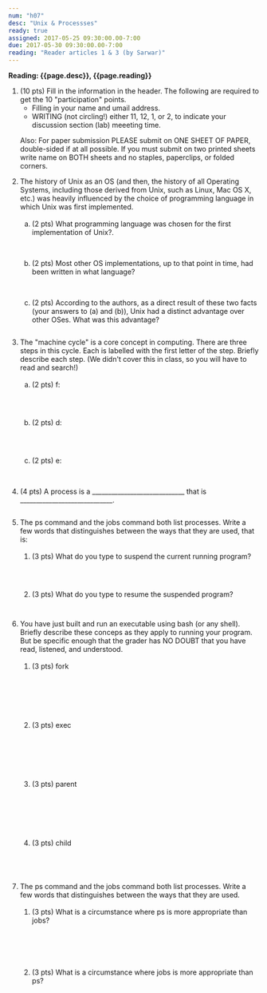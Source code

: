 ```yaml
---
num: "h07"
desc: "Unix & Processses"
ready: true
assigned: 2017-05-25 09:30:00.00-7:00
due: 2017-05-30 09:30:00.00-7:00
reading: "Reader articles 1 & 3 (by Sarwar)"
---
```

 
 <div style='display:none'>
https://ucsb-cs32-s17.github.io/hwk/h07/
</div>

<b>Reading: {{page.desc}},  {{page.reading}}</b>
 
<ol start="1">

<li>(10 pts) Fill in the information in the header. The following are required to get the 10 "participation" points.
    <ul>
    <li>Filling in your name and umail address.<br /></li>
    <li>WRITING (not circling!) either 11, 12, 1, or 2, to indicate your discussion section (lab) meeeting time.<br /></li>
    </ul>
    <p>Also: For paper submission PLEASE submit on ONE SHEET OF PAPER, double-sided if at all possible. If you must submit  on two printed sheets write name on BOTH sheets and no staples, paperclips, or folded corners.<br />
    </p>
 </li> 


 <li>The history of Unix as an OS (and then, the history of all Operating Systems, including those derived from Unix, such as Linux, Mac OS X, etc.) was heavily influenced by the choice of programming language in which Unix was first implemented. 
  <ol type='a'>
    <li style='margin-bottom:1em;'>(2 pts) What programming language was chosen for the first implementation of Unix?.</li>
    
    <li style='margin-bottom:1em;'>(2 pts) Most other OS implementations, up to that point in time, had been written in what language?</li>
    
    <li style='margin-bottom:2em;'>(2 pts) According to the authors, as a direct result of these two facts (your answers to (a) and (b)), Unix had a distinct advantage over other OSes. What was this advantage?</li>
  </ol>
  </li>

 <li>The "machine cycle" is a core concept in  computing. There are three steps in this cycle. Each is labelled with the first letter of the step. Briefly describe each step. (We didn't cover this in class, so you will have to read and search!) 
  <ol type='a'>
    <li style='margin-bottom:2em;'>(2 pts) f:</li>
    
    <li style='margin-bottom:2em;'>(2 pts) d:</li>
    
    <li  style='margin-bottom:2em;'>(2 pts) e:</li>
  </ol>
  </li>

 <div class="pagebreak"></div>

<br />
<li style='margin-bottom:2em;'>(4 pts) A process is a _____________________________ that is _____________________________.</li>

  <li>The ps command and the jobs command both list processes. Write a few words that distinguishes between the ways that they are used, that is:
  <ol>
    <li style='margin-bottom:2em;'>(3 pts) What do you type to suspend the current running program?</li>
    
    <li style='margin-bottom:3em;'>(3 pts) What do you type to resume the suspended program?</li>
  </ol>
  </li>
  
  
  <li>You have just built and run an executable using bash (or any shell). Briefly describe these conceps as they apply to running your program. But be specific enough that the grader has NO DOUBT that you have read, listened, and understood. 
  <ol>
    <li style='margin-bottom:5em;'>(3 pts) fork</li>
    
    <li style='margin-bottom:5em;'>(3 pts) exec</li>
    
    <li style='margin-bottom:5em;'>(3 pts) parent</li>

    <li style='margin-bottom:5em;'>(3 pts) child</li>
</ol>
  </li>

  <li>The ps command and the jobs command both list processes. Write a few words that distinguishes between the ways that they are used. 
  <ol>
    <li style='margin-bottom:4em;'>(3 pts) What is a circumstance where ps is more appropriate than jobs?</li>
    
    <li style='margin-bottom:5em;'>(3 pts) What is a circumstance where jobs is more appropriate than ps?</li>
    
</ol>
  </li>


</ol>


